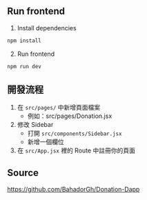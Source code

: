 ## Run frontend
1. Install dependencies
```bash
npm install
```
2. Run frontend
```bash
npm run dev
```
## 開發流程
1. 在 `src/pages/` 中新增頁面檔案
    - 例如：src/pages/Donation.jsx
2. 修改 Sidebar
    - 打開 `src/components/Sidebar.jsx`
    - 新增一個欄位
3. 在 `src/App.jsx` 裡的 Route 中註冊你的頁面

## Source
https://github.com/BahadorGh/Donation-Dapp
